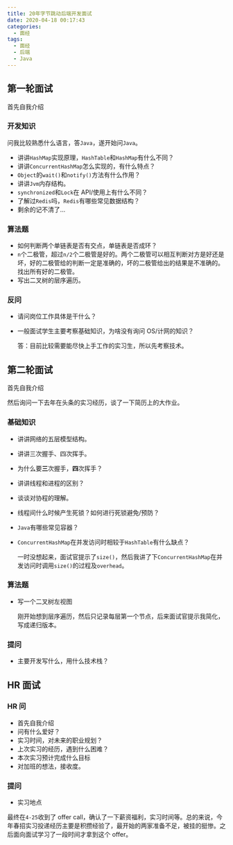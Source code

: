 ```yaml
---
title: 20年字节跳动后端开发面试
date: 2020-04-18 00:17:43
categories:
  - 面经
tags:
  - 面经
  - 后端
  - Java
---
```


## 第一轮面试

首先自我介绍

### 开发知识

问我比较熟悉什么语言，答`Java`，遂开始问`Java`。

- 讲讲`HashMap`实现原理，`HashTable`和`HashMap`有什么不同？
- 讲讲`ConcurrentHashMap`怎么实现的，有什么特点？
- `Object`的`wait()`和`notify()`方法有什么作用？
- 讲讲`Jvm`内存结构。
- `synchronized`和`Lock`在 API/使用上有什么不同？
- 了解过`Redis`吗，`Redis`有哪些常见数据结构？
- 剩余的记不清了...
<!-- more -->
### 算法题

- 如何判断两个单链表是否有交点，单链表是否成环？
- `n`个二极管，超过`n/2`个二极管是好的。两个二极管可以相互判断对方是好还是坏，好的二极管给的判断一定是准确的，坏的二极管给出的结果是不准确的。找出所有好的二极管。
- 写出二叉树的层序遍历。

### 反问

- 请问岗位工作具体是干什么？

- 一般面试学生主要考察基础知识，为啥没有询问 OS/计网的知识？

  答：目前比较需要能尽快上手工作的实习生，所以先考察技术。

## 第二轮面试

首先自我介绍

然后询问一下去年在头条的实习经历，谈了一下简历上的大作业。

### 基础知识

- 讲讲网络的五层模型结构。

- 讲讲三次握手、四次挥手。

- 为什么要**三**次握手，**四**次挥手？

- 讲讲线程和进程的区别？

- 谈谈对协程的理解。

- 线程间什么时候产生死锁？如何进行死锁避免/预防？

- `Java`有哪些常见容器？

- `ConcurrentHashMap`在并发访问时相较于`HashTable`有什么缺点？

  一时没想起来，面试官提示了`size()`，然后我讲了下`ConcurrentHashMap`在并发访问时调用`size()`的过程及`overhead`。

### 算法题

- 写一个二叉树左视图

  刚开始想到层序遍历，然后只记录每层第一个节点，后来面试官提示我简化，写成递归版本。

### 提问

- 主要开发写什么，用什么技术栈？

## HR 面试

### HR 问

- 首先自我介绍
- 问有什么爱好？
- 实习时间，对未来的职业规划？
- 上次实习的经历，遇到什么困难？
- 本次实习预计完成什么目标
- 对加班的想法，接收度。

### 提问

- 实习地点

最终在`4-25`收到了 offer call，确认了一下薪资福利，实习时间等。总的来说，今年春招实习投递经历主要是积攒经验了，最开始的两家准备不足，被挂的挺惨。之后面向面试学习了一段时间才拿到这个 offer。
